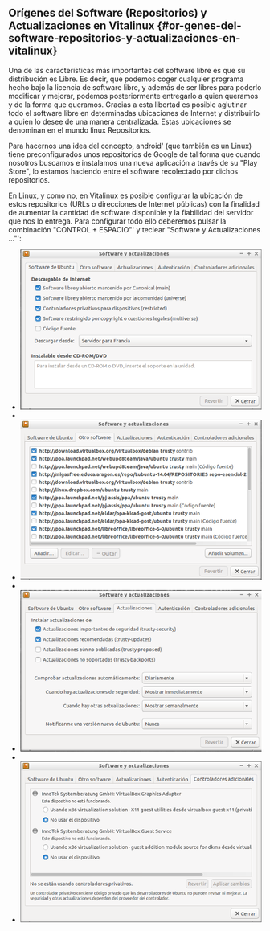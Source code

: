 ## Orígenes del Software (Repositorios) y Actualizaciones en Vitalinux {#or-genes-del-software-repositorios-y-actualizaciones-en-vitalinux}

Una de las características más importantes del software libre es que su distribución es Libre. Es decir, que podemos coger cualquier programa hecho bajo la licencia de software libre, y además de ser libres para poderlo modificar y mejorar, podemos posteriormente entregarlo a quien queramos y de la forma que queramos. Gracias a esta libertad es posible aglutinar todo el software libre en determinadas ubicaciones de Internet y distribuirlo a quien lo desee de una manera centralizada. Estas ubicaciones se denominan en el mundo linux Repositorios.

Para hacernos una idea del concepto, android&#039; (que también es un Linux) tiene preconfigurados unos repositorios de Google de tal forma que cuando nosotros buscamos e instalamos una nueva aplicación a través de su &quot;Play Store&quot;, lo estamos haciendo entre el software recolectado por dichos repositorios.

En Linux, y como no, en Vitalinux es posible configurar la ubicación de estos repositorios (URLs o direcciones de Internet públicas) con la finalidad de aumentar la cantidad de software disponible y la fiabilidad del servidor que nos lo entrega. Para configurar todo ello deberemos pulsar la combinación &quot;CONTROL + ESPACIO&quot;&#039; y teclear &quot;Software y Actualizaciones ...&quot;&#039;:

*   ![](images/image2.png)
*   
*   ![](images/image58.png)
*   
*   ![](images/image21.png)
*   
*   ![](images/image51.png)